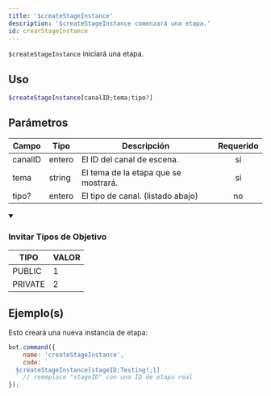 ```yaml
---
title: '$createStageInstance'
description: '$createStageInstance comenzará una etapa.'
id: crearStageInstance
---
```


`$createStageInstance` iniciará una etapa.

## Uso

```php
$createStageInstance[canalID;tema;tipo?]
```

## Parámetros

| Campo   | Tipo   | Descripción                          | Requerido |
| ------- | ------ | ------------------------------------ |:---------:|
| canalID | entero | El ID del canal de escena.           |    sí     |
| tema    | string | El tema de la etapa que se mostrará. |    sí     |
| tipo?   | entero | El tipo de canal. (listado abajo)    |    no     |

<details open>
  <summary><h3> Invitar Tipos de Objetivo </h3></summary>

| TIPO    | VALOR |
| ------- | ----- |
| PUBLIC  | 1     |
| PRIVATE | 2     |

</details>

## Ejemplo(s)

Esto creará una nueva instancia de etapa:

```javascript
bot.command({
    name: 'createStageInstance',
    code: `
  $createStageInstance[stageID;Testing!;1] 
  ` // reemplace "stageID" con una ID de etapa real
});
```
